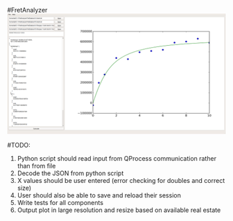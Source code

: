 #FretAnalyzer
![](https://github.com/CheriPai/FretAnalyzer/raw/master/GUITrialOne/screenshotgui.png?raw=true)

#TODO:
1. Python script should read input from QProcess communication rather than from file
2. Decode the JSON from python script
3. X values should be user entered (error checking for doubles and correct size)
4. User should also be able to save and reload their session 
5. Write tests for all components
6. Output plot in large resolution and resize based on available real estate

